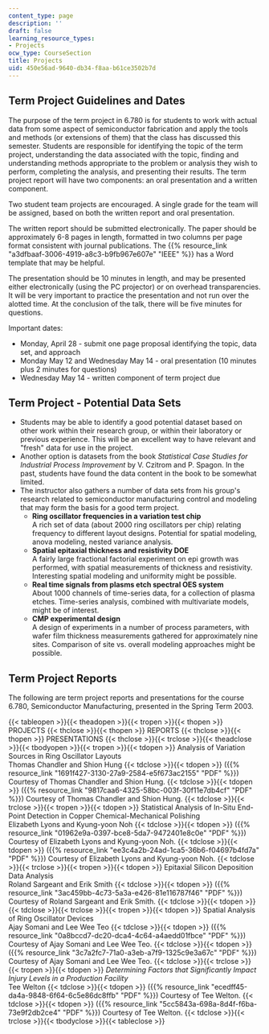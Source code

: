 ```yaml
---
content_type: page
description: ''
draft: false
learning_resource_types:
- Projects
ocw_type: CourseSection
title: Projects
uid: 450e56ad-9640-db34-f8aa-b61ce3502b7d
---
```

## Term Project Guidelines and Dates

The purpose of the term project in 6.780 is for students to work with actual data from some aspect of semiconductor fabrication and apply the tools and methods (or extensions of them) that the class has discussed this semester. Students are responsible for identifying the topic of the term project, understanding the data associated with the topic, finding and understanding methods appropriate to the problem or analysis they wish to perform, completing the analysis, and presenting their results. The term project report will have two components: an oral presentation and a written component.

Two student team projects are encouraged. A single grade for the team will be assigned, based on both the written report and oral presentation.

The written report should be submitted electronically. The paper should be approximately 6-8 pages in length, formatted in two columns per page format consistent with journal publications. The {{% resource_link "a3dfbaaf-3006-4919-a8c3-b9fb967e607e" "IEEE" %}} has a Word template that may be helpful.

The presentation should be 10 minutes in length, and may be presented either electronically (using the PC projector) or on overhead transparencies. It will be very important to practice the presentation and not run over the alotted time. At the conclusion of the talk, there will be five minutes for questions.

Important dates:

- Monday, April 28 - submit one page proposal identifying the topic, data set, and approach
- Monday May 12 and Wednesday May 14 - oral presentation (10 minutes plus 2 minutes for questions)
- Wednesday May 14 - written component of term project due

## Term Project - Potential Data Sets

- Students may be able to identify a good potential dataset based on other work within their research group, or within their laboratory or previous experience. This will be an excellent way to have relevant and "fresh" data for use in the project.
- Another option is datasets from the book *Statistical Case Studies for Industrial Process Improvement* by V. Czitrom and P. Spagon. In the past, students have found the data content in the book to be somewhat limited.
- The instructor also gathers a number of data sets from his group's research related to semiconductor manufacturing control and modeling that may form the basis for a good term project.
    - **Ring oscillator frequencies in a variation test chip**   
        A rich set of data (about 2000 ring oscillators per chip) relating frequency to different layout designs. Potential for spatial modeling, anova modeling, nested variance analysis.
    - **Spatial epitaxial thickness and resistivity DOE**   
        A fairly large fractional factorial experiment on epi growth was performed, with spatial measurements of thickness and resistivity. Interesting spatial modeling and uniformity might be possible.
    - **Real time signals from plasms etch spectral OES system**   
        About 1000 channels of time-series data, for a collection of plasma etches. Time-series analysis, combined with multivariate models, might be of interest.
    - **CMP experimental design**   
        A design of experiments in a number of process parameters, with wafer film thickness measurements gathered for approximately nine sites. Comparison of site vs. overall modeling approaches might be possible.

## Term Project Reports

The following are term project reports and presentations for the course 6.780, Semiconductor Manufacturing, presented in the Spring Term 2003.

{{< tableopen >}}{{< theadopen >}}{{< tropen >}}{{< thopen >}}
PROJECTS
{{< thclose >}}{{< thopen >}}
REPORTS
{{< thclose >}}{{< thopen >}}
PRESENTATIONS
{{< thclose >}}{{< trclose >}}{{< theadclose >}}{{< tbodyopen >}}{{< tropen >}}{{< tdopen >}}
Analysis of Variation Sources in Ring Oscillator Layouts   
Thomas Chandler and Shion Hung
{{< tdclose >}}{{< tdopen >}}
({{% resource_link "1691f427-3130-27a9-2584-e5f673ac2155" "PDF" %}}) Courtesy of Thomas Chandler and Shion Hung.
{{< tdclose >}}{{< tdopen >}}
({{% resource_link "9817caa6-4325-58bc-003f-30f11e7db4cf" "PDF" %}}) Courtesy of Thomas Chandler and Shion Hung.
{{< tdclose >}}{{< trclose >}}{{< tropen >}}{{< tdopen >}}
Statistical Analysis of In-Situ End-Point Detection in Copper Chemical-Mechanical Polishing   
Elizabeth Lyons and Kyung-yoon Noh
{{< tdclose >}}{{< tdopen >}}
({{% resource_link "01962e9a-0397-bce8-5da7-9472401e8c0e" "PDF" %}}) Courtesy of Elizabeth Lyons and Kyung-yoon Noh.
{{< tdclose >}}{{< tdopen >}}
({{% resource_link "ee3c4a2b-24ad-1ca5-36b6-f04697b4fd7a" "PDF" %}}) Courtesy of Elizabeth Lyons and Kyung-yoon Noh.
{{< tdclose >}}{{< trclose >}}{{< tropen >}}{{< tdopen >}}
Epitaxial Silicon Deposition Data Analysis   
Roland Sargeant and Erik Smith
{{< tdclose >}}{{< tdopen >}}
({{% resource_link "3ac459bb-4c73-5a3a-e426-81e116787f46" "PDF" %}}) Courtesy of Roland Sargeant and Erik Smith.
{{< tdclose >}}{{< tdopen >}}
 
{{< tdclose >}}{{< trclose >}}{{< tropen >}}{{< tdopen >}}
Spatial Analysis of Ring Oscillator Devices   
Ajay Somani and Lee Wee Teo
{{< tdclose >}}{{< tdopen >}}
({{% resource_link "0a8bccd7-dc20-dca4-4c64-a4aedd01fbce" "PDF" %}}) Courtesy of Ajay Somani and Lee Wee Teo.
{{< tdclose >}}{{< tdopen >}}
({{% resource_link "3c7a2fc7-71a0-a3eb-a7f9-1325c9e3a67c" "PDF" %}}) Courtesy of Ajay Somani and Lee Wee Teo.
{{< tdclose >}}{{< trclose >}}{{< tropen >}}{{< tdopen >}}
*Determining Factors that Significantly Impact Injury Levels in a Production Facility*   
Tee Welton
{{< tdclose >}}{{< tdopen >}}
({{% resource_link "ecedff45-da4a-9848-6f64-6c5e86dc8ffb" "PDF" %}}) Courtesy of Tee Welton.
{{< tdclose >}}{{< tdopen >}}
({{% resource_link "5cc5843a-698a-8d4f-f6ba-73e9f2db2ce4" "PDF" %}}) Courtesy of Tee Welton.
{{< tdclose >}}{{< trclose >}}{{< tbodyclose >}}{{< tableclose >}}